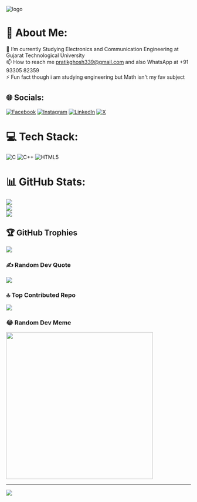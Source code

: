 ![logo](https://media.licdn.com/dms/image/D4D16AQF44501lJU_Gw/profile-displaybackgroundimage-shrink_350_1400/0/1703885798905?e=1724284800&v=beta&t=FVmtNW2g9skMhAycbBp24RXNTs4puDNO_YlgBB5dMvw)
# 💫 About Me:
🔭 I’m currently Studying Electronics and Communication Engineering at Gujarat Technological University<br>📫 How to reach me pratikghosh339@gmail.com and also WhatsApp at +91 93305 82359<br>⚡ Fun fact though i am studying engineering but Math isn't my fav subject<br>

## 🌐 Socials:
[![Facebook](https://img.shields.io/badge/Facebook-%231877F2.svg?logo=Facebook&logoColor=white)](https://facebook.com/https://www.facebook.com/pratik.ghosh22) [![Instagram](https://img.shields.io/badge/Instagram-%23E4405F.svg?logo=Instagram&logoColor=white)](https://instagram.com/https://www.instagram.com/im_pratik0001/) [![LinkedIn](https://img.shields.io/badge/LinkedIn-%230077B5.svg?logo=linkedin&logoColor=white)](https://linkedin.com/in/https://www.linkedin.com/in/pratik-ghosh001/) [![X](https://img.shields.io/badge/X-black.svg?logo=X&logoColor=white)](https://x.com/https://x.com/Pratikghosh001) 

# 💻 Tech Stack:
![C](https://img.shields.io/badge/c-%2300599C.svg?style=plastic&logo=c&logoColor=white) ![C++](https://img.shields.io/badge/c++-%2300599C.svg?style=plastic&logo=c%2B%2B&logoColor=white) ![HTML5](https://img.shields.io/badge/html5-%23E34F26.svg?style=plastic&logo=html5&logoColor=white)
# 📊 GitHub Stats:
![](https://github-readme-stats.vercel.app/api?username=pratik339&theme=radical&hide_border=false&include_all_commits=true&count_private=true)<br/>
![](https://github-readme-streak-stats.herokuapp.com/?user=pratik339&theme=radical&hide_border=false)<br/>
![](https://github-readme-stats.vercel.app/api/top-langs/?username=pratik339&theme=radical&hide_border=false&include_all_commits=true&count_private=true&layout=compact)

## 🏆 GitHub Trophies
![](https://github-profile-trophy.vercel.app/?username=pratik339&theme=radical&no-frame=false&no-bg=false&margin-w=4)

### ✍️ Random Dev Quote
![](https://quotes-github-readme.vercel.app/api?type=horizontal&theme=radical)

### 🔝 Top Contributed Repo
![](https://github-contributor-stats.vercel.app/api?username=pratik339&limit=5&theme=radical&combine_all_yearly_contributions=true)

### 😂 Random Dev Meme
<img src='https://memer-new.vercel.app/' style="height: 400px;"/>

---
[![](https://visitcount.itsvg.in/api?id=pratik339&icon=6&color=0)](https://visitcount.itsvg.in)

<!-- Proudly created with GPRM ( https://gprm.itsvg.in ) -->
